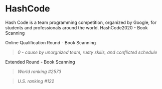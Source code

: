 # HashCode
Hash Code is a team programming competition, organized by Google, for students and professionals around the world. 
HashCode2020 - Book Scanning

Online Qualification Round - Book Scanning

> *0 - cause by unorgnized team, rusty skills, and conflicted schedule*

Extended Round - Book Scanning

> *World ranking #2573*

> *U.S. ranking #122*
